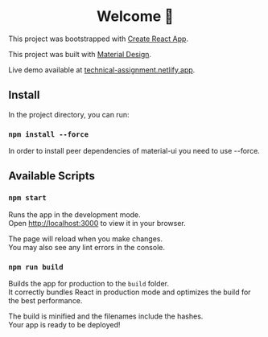 <h1 align="center">Welcome 👋</h1>

This project was bootstrapped with [Create React App](https://github.com/facebook/create-react-app).

This project was built with [Material Design](https://github.com/mui/material-ui).

Live demo available at [technical-assignment.netlify.app](https://technical-assignment.netlify.app/).

## Install

In the project directory, you can run:

### `npm install --force`

In order to install peer dependencies of material-ui you need to use --force.

## Available Scripts

### `npm start`

Runs the app in the development mode.\
Open [http://localhost:3000](http://localhost:3000) to view it in your browser.

The page will reload when you make changes.\
You may also see any lint errors in the console.

### `npm run build`

Builds the app for production to the `build` folder.\
It correctly bundles React in production mode and optimizes the build for the best performance.

The build is minified and the filenames include the hashes.\
Your app is ready to be deployed!

